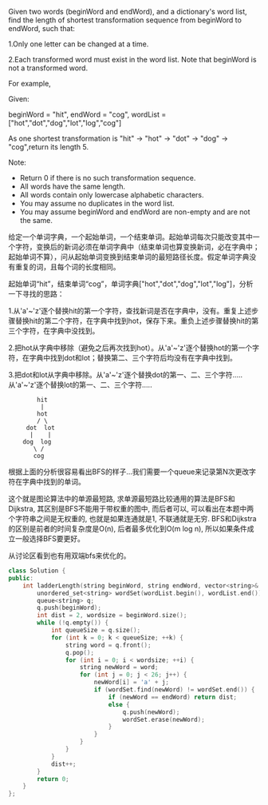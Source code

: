 Given two words (beginWord and endWord), and a dictionary's word list, find the length of shortest transformation sequence from beginWord to endWord, such that:

1.Only one letter can be changed at a time.

2.Each transformed word must exist in the word list. Note that beginWord is not a transformed word.

For example,

Given:

beginWord = "hit", endWord = "cog", wordList = ["hot","dot","dog","lot","log","cog"]

As one shortest transformation is "hit" -> "hot" -> "dot" -> "dog" -> "cog",return its length 5.

Note:

- Return 0 if there is no such transformation sequence.
- All words have the same length.
- All words contain only lowercase alphabetic characters.
- You may assume no duplicates in the word list.
- You may assume beginWord and endWord are non-empty and are not the same.

给定一个单词字典，一个起始单词，一个结束单词。起始单词每次只能改变其中一个字符，变换后的新词必须在单词字典中（结束单词也算变换新词，必在字典中；起始单词不算），问从起始单词变换到结束单词的最短路径长度。假定单词字典没有重复的词，且每个词的长度相同。

起始单词“hit”，结束单词“cog”，单词字典["hot","dot","dog","lot","log"]，分析一下寻找的思路：

1.从'a'~'z'逐个替换hit的第一个字符，查找新词是否在字典中，没有。重复上述步骤替换hit的第二个字符，在字典中找到hot，保存下来。重负上述步骤替换hit的第三个字符，在字典中没找到。

2.把hot从字典中移除（避免之后再次找到hot）。从'a'~'z'逐个替换hot的第一个字符，在字典中找到dot和lot；替换第二、三个字符后均没有在字典中找到。

3.把dot和lot从字典中移除。从'a'~'z'逐个替换dot的第一、二、三个字符.....从'a'~'z'逐个替换lot的第一、二、三个字符.....

```
		hit
		 |
		hot
		/ \
	 dot  lot
	  |    |
    dog  log
       \ /
       cog
```
根据上面的分析很容易看出BFS的样子...我们需要一个queue来记录第N次更改字符在字典中找到的单词。

这个就是图论算法中的单源最短路, 求单源最短路比较通用的算法是BFS和Dijkstra, 其区别是BFS不能用于带权重的图中, 而后者可以, 可以看出在本题中两个字符串之间是无权重的, 也就是如果连通就是1, 不联通就是无穷. BFS和Dijkstra的区别是前者的时间复杂度是O(n), 后者最多优化到O(m log n), 所以如果条件成立一般选择BFS要更好。

从讨论区看到也有用双端bfs来优化的。


```cpp
class Solution {
public:
	int ladderLength(string beginWord, string endWord, vector<string>& wordList) {
        unordered_set<string> wordSet(wordList.begin(), wordList.end());
        queue<string> q;
        q.push(beginWord);
        int dist = 2, wordsize = beginWord.size();
        while (!q.empty()) {
            int queueSize = q.size();
            for (int k = 0; k < queueSize; ++k) {
                string word = q.front();
                q.pop();
                for (int i = 0; i < wordsize; ++i) {
                    string newWord = word;
                    for (int j = 0; j < 26; j++) {
                        newWord[i] = 'a' + j;
                        if (wordSet.find(newWord) != wordSet.end()) {
                            if (newWord == endWord) return dist;
                            else {
                                q.push(newWord);
                                wordSet.erase(newWord);
                            }
                        }
                    }
                }
            }
            dist++;
        }
        return 0;
    }
};
```